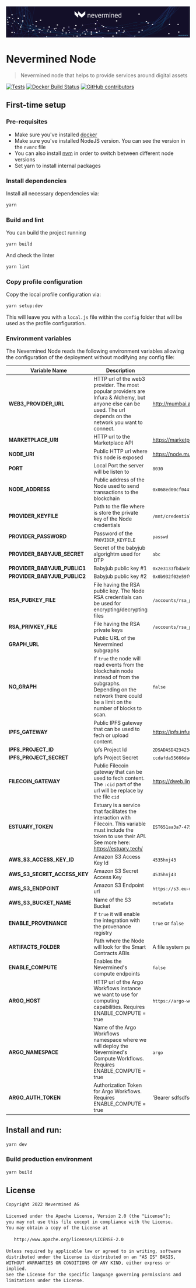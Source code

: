 [![banner](https://raw.githubusercontent.com/nevermined-io/assets/main/images/logo/banner_logo.png)](https://nevermined.io)

# Nevermined Node

> Nevermined node that helps to provide services around digital assets

[![Tests](https://github.com/nevermined-io/node-ts/actions/workflows/test.yml/badge.svg)](https://github.com/nevermined-io/node-ts/actions/workflows/test.yml)
[![Docker Build Status](https://img.shields.io/docker/cloud/build/neverminedio/node-ts.svg)](https://hub.docker.com/repository/docker/neverminedio/node-ts)
[![GitHub contributors](https://img.shields.io/github/contributors/nevermined-io/node-ts.svg)](https://github.com/nevermined-io/node-ts/graphs/contributors)

## First-time setup

### Pre-requisites

- Make sure you've installed [docker](https://www.docker.com/products/docker-desktop)
- Make sure you've installed NodeJS version. You can see the version in the `nvmrc` file
- You can also install [nvm](https://github.com/nvm-sh/nvm) in order to switch between different node versions
- Set yarn to install internal packages

### Install dependencies

Install all necessary dependencies via:

```bash
yarn
```

### Build and lint

You can build the project running

```bash
yarn build
```

And check the linter

```bash
yarn lint
```

### Copy profile configuration

Copy the local profile configuration via:

```bash
yarn setup:dev
```

This will leave you with a `local.js` file within the `config` folder that will be used as the profile configuration.

### Environment variables

The Nevermined Node reads the following environment variables allowing the configuration of the deployment without modifying any config file:

| Variable Name                | Description                                                                                                                                                                  | Example                                                                   |
| ---------------------------- | ---------------------------------------------------------------------------------------------------------------------------------------------------------------------------- | ------------------------------------------------------------------------- |
| **WEB3_PROVIDER_URL**        | HTTP url of the web3 provider. The most popular providers are Infura & Alchemy, but anyone else can be used. The url depends on the network you want to connect.             | http://mumbai.alchemy.io/v2/xxxxx                                         |
| **MARKETPLACE_URI**          | HTTP url to the Marketplace API                                                                                                                                              | https://marketplace-api.mumbai.public.nevermined.rocks                    |
| **NODE_URI**                 | Public HTTP url where this node is exposed                                                                                                                                   | https://node.mumbai.public.nevermined.rocks                               |
| **PORT**                     | Local Port the server will be listen to                                                                                                                                      | `8030`                                                                    |
| **NODE_ADDRESS**             | Public address of the Node used to send transactions to the blockchain                                                                                                       | `0x068ed00cf0441e4829d9784fcbe7b9e26d4bd8d0`                              |
| **PROVIDER_KEYFILE**         | Path to the file where is store the private key of the Node credentials                                                                                                      | `/mnt/credentials/keyfile.json`                                           |
| **PROVIDER_PASSWORD**        | Password of the `PROVIDER_KEYFILE`                                                                                                                                           | `passwd`                                                                  |
| **PROVIDER_BABYJUB_SECRET**  | Secret of the babyjub algorightm used for DTP                                                                                                                                | `abc`                                                                     |
| **PROVIDER_BABYJUB_PUBLIC1** | Babyjub public key #1                                                                                                                                                        | `0x2e3133fbdaeb5486b665ba78c0e7e749700a5c32b1998ae14f7d1532972602bb`      |
| **PROVIDER_BABYJUB_PUBLIC2** | Babyjub public key #2                                                                                                                                                        | `0x0b932f02e59f90cdd761d9d5e7c15c8e620efce4ce018bf54015d68d9cb35561`      |
| **RSA_PUBKEY_FILE**          | File having the RSA public key. The Node RSA credentials can be used for encrypting/decrypting files                                                                         | `/accounts/rsa_pub_key.pem`                                               |
| **RSA_PRIVKEY_FILE**         | File having the RSA private keys                                                                                                                                             | `/accounts/rsa_priv_key.pem`                                              |
| **GRAPH_URL**                | Public URL of the Nevermined subgraphs                                                                                                                                       |                                                                           |
| **NO_GRAPH**                 | If `true` the node will read events from the blockchain node instead of from the subgraphs. Depending on the network there could be a limit on the number of blocks to scan. | `false`                                                                   |
| **IPFS_GATEWAY**             | Public IPFS gateway that can be used to fech or upload content.                                                                                                              | https://ipfs.infura.io:5001                                               |
| **IPFS_PROJECT_ID**          | Ipfs Project Id                                                                                                                                                              | `2DSADASD4234234234`                                                      |
| **IPFS_PROJECT_SECRET**      | Ipfs Project Secret                                                                                                                                                          | `ccdafda55666dada`                                                        |
| **FILECOIN_GATEWAY**         | Public Filecoin gateway that can be used to fech content. The `:cid` part of the url will be replace by the file `cid`                                                       | https://dweb.link/ipfs/:cid                                               |
| **ESTUARY_TOKEN**            | Estuary is a service that facilitates the interaction with Filecoin. This variable must include the token to use their API. See more here: https://estuary.tech/             | `EST651aa3a7-4756-4bd9-a563-1cdd565894645`                                |
| **AWS_S3_ACCESS_KEY_ID**     | Amazon S3 Access Key Id                                                                                                                                                      | `4535hnj43`                                                               |
| **AWS_S3_SECRET_ACCESS_KEY** | Amazon S3 Secret Access Key                                                                                                                                                  | `4535hnj43`                                                               |
| **AWS_S3_ENDPOINT**          | Amazon S3 Endpoint url                                                                                                                                                       | `https://s3.eu-west-1.amazonaws.com`                                      |
| **AWS_S3_BUCKET_NAME**       | Name of the S3 Bucket                                                                                                                                                        | `metadata`                                                                |
| **ENABLE_PROVENANCE**        | If `true` it will enable the integration with the provenance registry                                                                                                        | `true` or `false`                                                         |
| **ARTIFACTS_FOLDER**         | Path where the Node will look for the Smart Contracts ABIs                                                                                                                   | A file system path. If not given it will look in the `./artifacts` folder |
| **ENABLE_COMPUTE**           | Enables the Nevermined's compute endpoints                                                                                                                                   | `false`                                                                   |
| **ARGO_HOST**                | HTTP url of the Argo Workflows instance we want to use for computing capabilities. Requires ENABLE_COMPUTE = true                                                            | `https://argo-workflows.instance`                                         |
| **ARGO_NAMESPACE**           | Name of the Argo Workflows namespace where we will deploy the Nevermined's Compute Workflows. Requires ENABLE_COMPUTE = true                                                 | `argo`                                                                    |
| **ARGO_AUTH_TOKEN**          | Authorization Token for Argo Workflows. Requires ENABLE_COMPUTE = true                                                                                                       | 'Bearer sdfsdfsdfvxcvVVSDFSDFSDFsdf...'                                   |

## Install and run:

```javascript
yarn dev
```

### Build production environment

```bash
yarn build
```

## License

```
Copyright 2022 Nevermined AG

Licensed under the Apache License, Version 2.0 (the "License");
you may not use this file except in compliance with the License.
You may obtain a copy of the License at

   http://www.apache.org/licenses/LICENSE-2.0

Unless required by applicable law or agreed to in writing, software
distributed under the License is distributed on an "AS IS" BASIS,
WITHOUT WARRANTIES OR CONDITIONS OF ANY KIND, either express or implied.
See the License for the specific language governing permissions and
limitations under the License.
```
